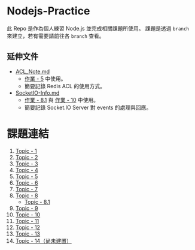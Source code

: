 # Nodejs-Practice
此 Repo 是作為個人練習 Node.js 並完成相關課題所使用。
課題是透過 `branch` 來建立，若有需要請前往各 `branch` 查看。

## 延伸文件
- [ACL_Note.md](https://github.com/saketora95/Nodejs-Practice/blob/main/SocketIO-Info.md)
    - [作業 - 5](https://github.com/saketora95/Nodejs-Practice/tree/Topic-5) 中使用。
    - 簡要記錄 Redis ACL 的使用方式。
- [SocketIO-Info.md](https://github.com/saketora95/Nodejs-Practice/blob/main/SocketIO-Info.md)
    - [作業 - 8.1](https://github.com/saketora95/Nodejs-Practice/tree/Topic-8.1) 與 [作業 - 10](https://github.com/saketora95/Nodejs-Practice/tree/Topic-10) 中使用。
    - 簡要記錄 Socket.IO Server 對 events 的處理與回應。

# 課題連結
1. [Topic - 1](https://github.com/saketora95/Nodejs-Practice/tree/Topic-1)
2. [Topic - 2](https://github.com/saketora95/Nodejs-Practice/tree/Topic-2)
3. [Topic - 3](https://github.com/saketora95/Nodejs-Practice/tree/Topic-3)
4. [Topic - 4](https://github.com/saketora95/Nodejs-Practice/tree/Topic-4)
5. [Topic - 5](https://github.com/saketora95/Nodejs-Practice/tree/Topic-5)
6. [Topic - 6](https://github.com/saketora95/Nodejs-Practice/tree/Topic-6)
7. [Topic - 7](https://github.com/saketora95/Nodejs-Practice/tree/Topic-7)
8. [Topic - 8](https://github.com/saketora95/Nodejs-Practice/tree/Topic-8)
     - [Topic - 8.1](https://github.com/saketora95/Nodejs-Practice/tree/Topic-8.1)
9. [Topic - 9](https://github.com/saketora95/Nodejs-Practice/tree/Topic-9)
10. [Topic - 10](https://github.com/saketora95/Nodejs-Practice/tree/Topic-10)
11. [Topic - 11](https://github.com/saketora95/Nodejs-Practice/tree/Topic-11)
12. [Topic - 12](https://github.com/saketora95/Nodejs-Practice/tree/Topic-12)
13. [Topic - 13](https://github.com/saketora95/Nodejs-Practice/tree/Topic-13)
14. [Topic - 14（尚未建置）](https://github.com/saketora95/Nodejs-Practice/tree/Topic-14)
